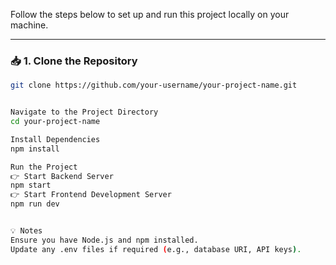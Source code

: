 
Follow the steps below to set up and run this project locally on your machine.

---

### 📥 1. Clone the Repository

```bash
git clone https://github.com/your-username/your-project-name.git


Navigate to the Project Directory
cd your-project-name

Install Dependencies
npm install

Run the Project
👉 Start Backend Server
npm start
👉 Start Frontend Development Server
npm run dev


💡 Notes
Ensure you have Node.js and npm installed.
Update any .env files if required (e.g., database URI, API keys).
